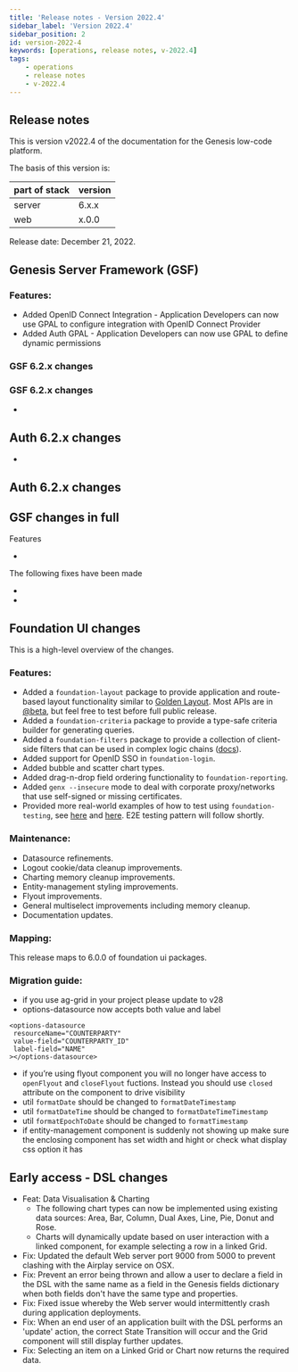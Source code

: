 ```yaml
---
title: 'Release notes - Version 2022.4'
sidebar_label: 'Version 2022.4'
sidebar_position: 2
id: version-2022-4
keywords: [operations, release notes, v-2022.4]
tags:
    - operations
    - release notes
    - v-2022.4
---
```


## Release notes
This is version v2022.4 of the documentation for the Genesis low-code platform.

The basis of this version is:

| part of stack | version | 
|---------------|---------|
| server        | 6.x.x   |  
| web           | x.0.0   |   

Release date: December 21, 2022. 

## Genesis Server Framework (GSF)

### Features:
* Added OpenID Connect Integration - Application Developers can now use GPAL to configure integration with OpenID Connect Provider
* Added Auth GPAL - Application Developers can now use GPAL to define dynamic permissions


### GSF 6.2.x changes


### GSF 6.2.x changes

- 

## Auth 6.2.x changes
- 

## Auth 6.2.x changes



## GSF changes in full

Features

-  

The following fixes have been made

- 
- 

## Foundation UI changes
This is a high-level overview of the changes.

### Features:
* Added a `foundation-layout` package to provide application and route-based layout functionality similar to [Golden Layout](https://golden-layout.com/). Most APIs are in [@beta](https://api-extractor.com/pages/tsdoc/tag_beta/), but feel free to test before full public release.
* Added a `foundation-criteria` package to provide a type-safe criteria builder for generating queries.
* Added a `foundation-filters` package to provide a collection of client-side filters that can be used in complex logic chains ([docs](https://docs.genesis.global/secure/web/filters/foundation-filters/)).
* Added support for OpenID SSO in `foundation-login`.
* Added bubble and scatter chart types.
* Added drag-n-drop field ordering functionality to `foundation-reporting`.
* Added `genx --insecure` mode to deal with corporate proxy/networks that use self-signed or missing certificates.
* Provided more real-world examples of how to test using `foundation-testing`, see [here](https://github.com/genesislcap/foundation-ui/tree/v2022.4/packages/foundation/foundation-filters/src) and [here](https://github.com/genesislcap/foundation-ui/tree/v2022.4/packages/foundation/foundation-criteria/src). E2E testing pattern will follow shortly.

### Maintenance:
* Datasource refinements.
* Logout cookie/data cleanup improvements.
* Charting memory cleanup improvements.
* Entity-management styling improvements.
* Flyout improvements.
* General multiselect improvements including memory cleanup.
* Documentation updates.

### Mapping:
This release maps to 6.0.0 of foundation ui packages.

### Migration guide:
* if you use ag-grid in your project please update to v28
* options-datasource now accepts both value and label 
 ```
<options-datasource
  resourceName="COUNTERPARTY"
  value-field="COUNTERPARTY_ID"
  label-field="NAME"
></options-datasource>
```
*  if you’re using flyout component you will no longer have access to `openFlyout` and `closeFlyout` fuctions. Instead you should use `closed` attribute on the component to drive visibility
* util `formatDate` should be changed to `formatDateTimestamp`
* util `formatDateTime` should be changed to `formatDateTimeTimestamp`
* util `formatEpochToDate` should be changed to `formatTimestamp`
* if entity-management component is suddenly not showing up make sure the enclosing component has set width and hight or check what display css option it has



## Early access - DSL changes

- Feat: Data Visualisation & Charting
  - The following chart types can now be implemented using existing data sources: Area, Bar, Column, Dual Axes, Line, Pie, Donut and Rose.
  - Charts will dynamically update based on user interaction with a linked component, for example selecting a row in a linked Grid.
- Fix: Updated the default Web server port 9000 from 5000 to prevent clashing with the Airplay service on OSX.
- Fix: Prevent an error being thrown and allow a user to declare a field in the DSL with the same name as a field in the Genesis fields dictionary when both fields don't have the same type and properties.
- Fix: Fixed issue whereby the Web server would intermittently crash during application deployments.
- Fix: When an end user of an application built with the DSL performs an 'update' action, the correct State Transition will occur and the Grid component will still display further updates.
- Fix: Selecting an item on a Linked Grid or Chart now returns the required data.
